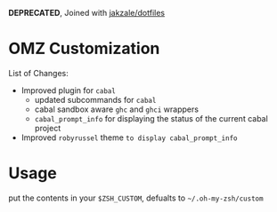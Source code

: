 **DEPRECATED**, Joined with [jakzale/dotfiles](https://github.com/jakzale/dotfiles)
# OMZ Customization

List of Changes:
- Improved plugin for `cabal`
    - updated subcommands for `cabal`
    - cabal sandbox aware `ghc` and `ghci` wrappers
    - `cabal_prompt_info` for displaying the status of the current cabal project
- Improved `robyrussel` theme `to display cabal_prompt_info`

# Usage

put the contents in your `$ZSH_CUSTOM`, defualts to `~/.oh-my-zsh/custom`
